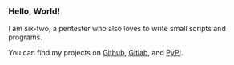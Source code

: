 ### Hello, World!

I am six-two, a pentester who also loves to write small scripts and programs.

You can find my projects on [Github](https://github.com/six-two?tab=repositories), [Gitlab](https://gitlab.com/users/six-two/projects?tab=repositories), and [PyPI](https://pypi.org/user/six-two/).
